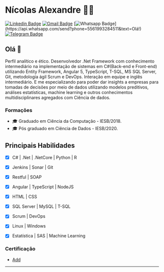 # Nícolas Alexandre 👨‍💻


[![Linkedin Badge](https://img.shields.io/badge/-LinkedIn-blue?style=flat-square&logo=Linkedin&logoColor=white&link=https://www.linkedin.com/in/nasp/)](https://www.linkedin.com/in/nasp/)
[![Gmail Badge](https://img.shields.io/badge/-Gmail-c14438?style=flat-square&logo=Gmail&logoColor=white&link=mailto:alexandre.nicos@gmail.com)](mailto:alexandre.nicos@gmail.com/)
[![Whatsapp Badge](https://img.shields.io/badge/-Whatsapp-4CA143?style=flat-square&labelColor=4CA143&logo=whatsapp&logoColor=white&link=https://api.whatsapp.com/send?phone=5561993284511&text=Olá!)](https://api.whatsapp.com/send?phone=5561993284511&text=Olá!)
[![Telegram Badge](https://img.shields.io/badge/-Telegram-1ca0f1?style=flat-square&labelColor=1ca0f1&logo=telegram&logoColor=white&link=https://t.me/n1cao)](https://t.me/n1cao)

## Olá 👋

Perfil analítico e ético. Desenvolvedor .Net Framework com conhecimento intermediário na implementação de sistemas em C#(Back-end e Front-end) utilizando Entity Framework, Angular 5, TypeScript, T-SQL, MS SQL Server, Git, metodologia ágil Scrum e DevOps. Interação em equipe e inglês intermediário. E me especializando para poder dar insights a empresas para tomadas de decisões por meio de dados utilizando modelos preditivos, análises estatísticas, machine learning e outros conhecimentos multidisciplinares agregados com Ciência de dados.


### Formações
- 🎓 Graduado em Ciência da Computação - IESB/2018.
- 🎓 Pós graduado em Ciência de Dados - IESB/2020.

## Principais Habilidades
- [x] C# | .Net | .NetCore | Python | R 
- [x] Jenkins | Sonar | Git
- [x] Restful | SOAP
- [x] Angular | TypeScript | NodeJS 
- [x] HTML | CSS
- [x] SQL Server | MySQL | T-SQL
- [x] Scrum | DevOps
- [x] Linux | Windows
- [x] Estatística | SAS | Machine Learning 


### Certificação
- [ Add
](https://drive.google.com)


---
